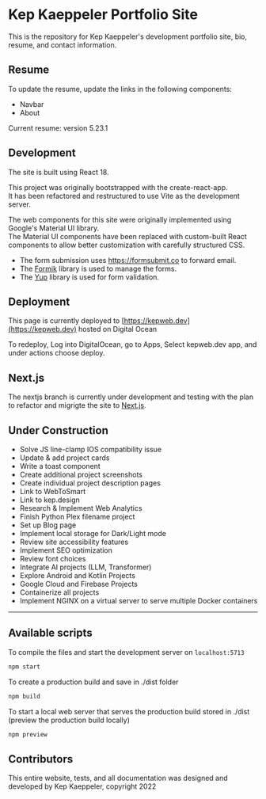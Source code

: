 # Kep Kaeppeler Portfolio Site

This is the repository for Kep Kaeppeler's development portfolio site, bio, resume, and contact information.

## Resume

To update the resume, update the links in the following components:

- Navbar
- About

Current resume: version 5.23.1

## Development

The site is built using React 18.

This project was originally bootstrapped with the create-react-app.  
It has been refactored and restructured to use Vite as the development server.

The web components for this site were originally implemented using Google's Material UI library.  
The Material UI components have been replaced with custom-built React components to allow better customization with carefully structured CSS.

- The form submission uses https://formsubmit.co to forward email.
- The [Formik](https://formik.org/) library is used to manage the forms.
- The [Yup](https://www.npmjs.com/package/yup) library is used for form validation.

## Deployment

This page is currently deployed to
[https://kepweb.dev](https://kepweb.dev) hosted on Digital Ocean

To redeploy, Log into DigitalOcean, go to Apps, Select kepweb.dev app, and under actions choose deploy.

## Next.js

The nextjs branch is currently under development and testing with the plan to refactor and migrigte the site to [Next.js](https://nextjs.org/).

## Under Construction

- Solve JS line-clamp IOS compatibility issue
- Update & add project cards
- Write a toast component
- Create additional project screenshots
- Create individual project description pages
- Link to WebToSmart
- Link to kep.design
- Research & Implement Web Analytics
- Finish Python Plex filename project
- Set up Blog page
- Implement local storage for Dark/Light mode
- Review site accessibility features
- Implement SEO optimization
- Review font choices
- Integrate AI projects (LLM, Transformer)
- Explore Android and Kotlin Projects
- Google Cloud and Firebase Projects
- Containerize all projects
- Implement NGINX on a virtual server to serve multiple Docker containers

---

## Available scripts

To compile the files and start the development server on `localhost:5713`

```bash
npm start
```

To create a production build and save in ./dist folder

```bash
npm build
```

To start a local web server that serves the production build stored in ./dist (preview the production build locally)

```bash
npm preview
```

## Contributors

This entire website, tests, and all documentation was designed and developed by Kep Kaeppeler, copyright 2022
